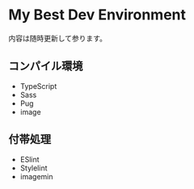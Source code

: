 # My Best Dev Environment

内容は随時更新して参ります。

## コンパイル環境

- TypeScript
- Sass
- Pug
- image

## 付帯処理

- ESlint
- Stylelint
- imagemin

